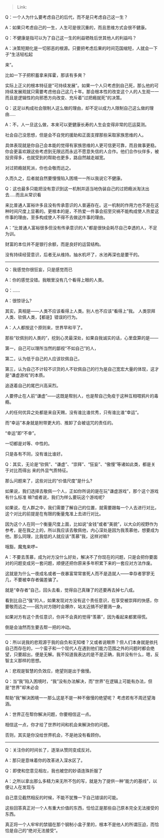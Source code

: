 > Link: 

Q：一个人为什么要考虑自己的后代，而不是只考虑自己这一生？

A：如果只考虑自己的一生，人生可是很沉重的，而且思维方式会很不健康。

Q：不健康是指可以为了自己这一生的利益牺牲后世其他人的利益吗？

A：决策短期化是一切邪恶的根源。只要把考虑后果的时间范国缩短，人就会一下子"生活轻松起

来”。

比如一下子把积蓄拿来挥霍，那该有多爽？

实际上正义的根本特征是"可持续发展”。如果一个人只考虑到自己死，那么他的可持续发展观就只需要考虑他自己这几十年。那会根本性的改变这个人的人生观一一而且是逻辑性的向邪悉方向改变、充斥着"过把瘾就死”的决策。

Q：这足以构成社会限制人这么做的理由，却不足以成力人限制自己这么做的理由.....

A：不，人一旦这么做，本来可以更健康长寿的人生会变得非常的厄运莫测。

社会自己没思想，但是会不自党的援助和正面支撑那些采取家族思维的人。

具体表现就是你自己会本能的觉得有家族思维的人更可信更可靠，而且做事更稳。你会更喜欢跟这些考虑到无限远而永远不愿意失信的人合作。他们合作伙伴多，被投资得多，也就受到的帮助也更多，路自然越走越宽。

对过把瘾就死派，你也会敬而远之。

久而久之，后者就自然要慢慢陷入困境一一所以我说它不健康。

Q：这也最多只能把没有意识到这一机制并适当地伪装自己的过把瘾派淘汰出去…..而且从常识看

来比普通人富裕许多且没有传承意识的人普遍存在。这一机制的作用力也不是在这种时间尺度上显著的。更根本的是，不热爱一件事会招至灾祸不能构成使人热爱这件事的理由，至多构成使人不得不去做这件事的理由。

A：“比普通人富裕很多但没有传承意识的人"都是很快会耗尽自己幸透的人，不足为训。

财富的本位并不是银行余额，而是良好的运营结构。

没有持续经营意识，后者无从维持。抽水机坏了，水池再深也是要干的。

---

Q：我感觉你很狂妄，只是感觉而已

A：你的感觉没错。我眼里没有几个看得上眼的人类。

Q：......

A：很惊讶么?

其实，真相是——人类不应该看得上人类。别人也不应该“看得上”我。
人类崇拜人类、钦佩人类，【都是】错误的行为。

A：人人都按这个原则来，世界早和平了。

那些“钦佩别的人类的”，挖到心灵最深处，如果自我诚实的话，心里盘算的是——

第一，自己可以理所当然的鄙视“不如自己”的人，

第二，认为低于自己的人应该钦佩自己，

第三，认为自己不计较不识货的人不钦佩自己的行为是自己宽宏大量的体现，这才是“谦虚游戏”的本质。

追逐着自己的尾巴兴高采烈。

人要停止在人前“谦虚”——这既是帮别人，也是帮自己免疫于这种互相喂鸦片的毒瘾。

人的任何优异之处都是来自天赐，没有谁比谁优秀，只有谁比谁“幸运”。

而“幸运”本身就是附带更大的、推卸了会被诅咒的责任的。

“幸运”即“不幸”。

一切都是对等、中性的。

只是各有不同，没有谁比谁好。

Q：其实，无论是“钦佩”、“谦虚”、“崇拜”、“狂妄”、“傲慢”等诸如此类，都是关于对比而得出
来的外显气质特征。

那么问题来了，这些对比的“价值尺度”是什么?

如果说，我们选择去敬佩一个人，正如你所说的是在玩"谦虚游戏”，那个这个游戏有什么标准
嘛?或者说，我们为样么要玩这个游戏呢?

如果说，在人群之中，我们需要了解自己的位置，就需要跟每一个人去进行对比，这个对比的前提是在有限的衡量鬼准上去进行对比。

因为这个人在同一个衡量尺度上面，比如说“金钱”或者“美貌”，以大众的视野作为参考，是在我之上的，所以我应该去敬佩他，内心深处是因为我羡慕他，想要成为他。那么同理，比我低的人就应该“羡慕”我，这样对嘛?

哦豁，魔鬼来啰~

A：不要去羡慕，成为对方没什么好处，解决不了你现在的问题，只是会把你要面对的问题变成另一套问题，顺便还把你原来多年积累下来的一套应对方法作废。

这就是为什么一夜成名或者一夜暴富常常害死人而不是造就人——幸存者寥寥无几，不要被幸存者偏差骗了。

就是“幸存者”自己，回头去看，觉得自己真赚了的还要再去掉七八成。

看到比自己“强”的人，如果发现对方没有这个责任意识，在享受被崇拜的快感，你要敬而远之——因为对方随时会爆炸，站太近搞不好要溅一身。

如果对方有这个责任意识，你并不会真的觉得“羡慕”，因为看起来都累得慌。

倒是会油然而生要去帮一把的冲动。

---

Q：所以说我的悲观源于我的自负和无知喽？又或者说眼界？但人们本身就是依托自己而存在的，一个蛮子和一个现代人在遇到他们能力范围之外的问题时都会绝望，只要超出，便是无解。我不知道我表达的是不是正确，我并没有什么，嗯，反智主义那样的思想。

A：悲观是智慧的负效应，绝望则是出于傲慢。

Q：当“我”陷入困境时，“我”没有办法解决，而"世界"在逻辑上可能有办法，但是“世界"却末必会

帮助“我"解決困境一一那么这是不是一种不傲慢的绝望呢？ 考虑若有不周还望海涵。

A：世界正在帮你解决问题，你要相信这一点。

相信这一点，你才给了世界时间和机会来解決你的问题。

否则，其实是你没给世界机会，不是祂没有看顾你。

---

Q：关注你的时间长了，逐渐从赞同变成反对。

A：那只是意味着你的改革进入深水区了。

Q：即使和您意见相左，我也被您的妙语连珠折服了

A：之所以拿出那么多精力来无所不包的写，就是为了提供一种”能力的基线”，以便让人在发现与

自己意见截然相反的时候，不能不犹豫一下自己错误的可能。

这些回答真正对一个人有重大价值的东西，恰恰正是那些自己原本完全无法接受的东西。

真正将一个人牢牢的禁锢在那个钢制小盒子里的，根本不是他人的所谓压迫，而恰恰是自己的“绝对无法接受”。
